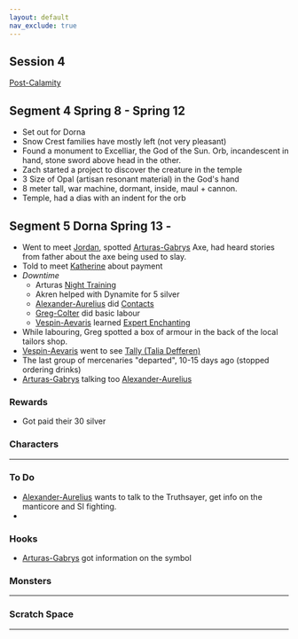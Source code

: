 ```yaml
---
layout: default
nav_exclude: true
---
```

## Session 4
[Post-Calamity](Post-Calamity)

## Segment 4 Spring 8 - Spring 12
* Set out for Dorna
* Snow Crest families have mostly left (not very pleasant)
* Found a monument to Excelliar, the God of the Sun. Orb, incandescent in hand, stone sword above head in the other.
* Zach started a project to discover the creature in the temple
* 3 Size of Opal (artisan resonant material) in the God's hand
* 8 meter tall, war machine, dormant, inside, maul + cannon.
* Temple, had a dias with an indent for the orb

## Segment 5 Dorna Spring 13 -
* Went to meet [Jordan](Dorna#Jordan), spotted [Arturas-Gabrys](Arturas-Gabrys) Axe, had heard stories from father about the axe being used to slay.
* Told to meet [Katherine](Dorna#Katherine) about payment
* *Downtime*
	* Arturas [Night Training](../../Activities#Night%20Training)
	* Akren helped with Dynamite for 5 silver
	* [Alexander-Aurelius](Alexander-Aurelius) did [Contacts](../../Chronicler#Contacts)
	* [Greg-Colter](Greg-Colter) did basic labour
	* [Vespin-Aevaris](Vespin-Aevaris) learned [Expert Enchanting](../../Enchanter#Expert%20Enchanting)
* While labouring, Greg spotted a box of armour in the back of the local tailors shop.
* [Vespin-Aevaris](Vespin-Aevaris) went to see [Tally (Talia Defferen)](Dorna#Tally%20(Talia%20Defferen))
* The last group of mercenaries "departed", 10-15 days ago (stopped ordering drinks)
* [Arturas-Gabrys](Arturas-Gabrys) talking too [Alexander-Aurelius](Alexander-Aurelius)

### Rewards
* Got paid their 30 silver

### Characters
 ---

### To Do
* [Alexander-Aurelius](Alexander-Aurelius) wants to talk to the Truthsayer, get info on the manticore and SI fighting.
* 

### Hooks
* [Arturas-Gabrys](Arturas-Gabrys) got information on the symbol


### Monsters
---

### Scratch Space
---